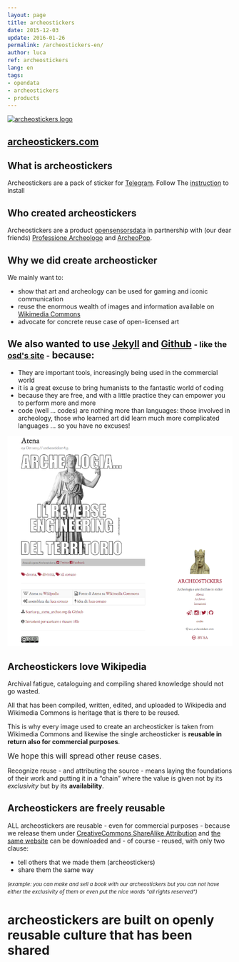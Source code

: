 ```yaml
---
layout: page
title: archeostickers
date: 2015-12-03
update: 2016-01-26
permalink: /archeostickers-en/
author: luca
ref: archeostickers
lang: en
tags:
- opendata
- archeostickers
- products
---
```


[![archeostickers logo](http://www.archeostickers.com/public/images/stickers/34_lewis_chessmen.png)](http://archeostickers.com/2015/09/28/34_lewis_chessmen/)

## [archeostickers.com](http://archeostickers.com)

## What is archeostickers
Archeostickers are a pack of sticker for [Telegram](http://telegram.me). Follow The [instruction](http://archeostickers.com/pages/istruzioni/) to install

## Who created archeostickers
Archeostickers are a product [opensensorsdata](#contact) in partnership with (our dear friends) [Professione Archeologo](http://www.professionearcheologo.it/) and [ArcheoPop](http://www.civettadiatena.it/).

## Why we did create archeosticker
We mainly want to:

* show that art and archeology can be used for gaming and iconic communication
* reuse the enormous wealth of images and information available on [Wikimedia Commons](https://commons.wikimedia.org/wiki/Main_Page)
* advocate for concrete reuse case of open-licensed art

## We also wanted to use [Jekyll](https://jekyllrb.com/) and [Github](https://github.com/archeostickers) <small>- like the [osd's site](https://github.com/opensensorsdata/opensensorsdata.github.io) -</small> because:

* They are important tools, increasingly being used in the commercial world
* it is a great excuse to bring humanists to the fantastic world of coding
* because they are free, and with a little practice they can empower you to perform more and more
* code (well ... codes) are nothing more than languages: those involved in archeology, those who learned art did learn ​​much more complicated languages ... so you have no excuses!

![archeostickers screenshot](../assets/img/posts/archeostickers_screenshot.png)


## Archeostickers love Wikipedia
Archival fatigue, cataloguing and compiling shared knowledge should not go wasted.

All that has been compiled, written, edited, and uploaded to Wikipedia and Wikimedia Commons is heritage that is there to be reused.

This is why every image used to create an archeosticker is taken from Wikimedia Commons and likewise the single archeosticker is **reusable in return also for commercial purposes**.

<big>We hope this will spread other reuse cases.</big>

Recognize reuse - and attributing the source - means laying the foundations of their work and putting it in a “chain” where the value is given not by its *exclusivity* but by its **availability**.

## Archeostickers are freely reusable
ALL archeostickers are reusable - even for commercial purposes - because we release them under [CreativeCommons ShareAlike Attribution](http://creativecommons.org/licenses/by-sa/4.0/) and [the same website](https://github.com/archeostickers/archeostickers.github.io) can be downloaded and - of course - reused, with only two clause:

* tell others that we made them (archeostickers)
* share them the same way

<small>*(example: you can make and sell a book with our archeostickers but you can not have either the exclusivity of them or even put the nice words "all rights reserved")*</small>

# archeostickers are built on openly reusable culture that has been shared
